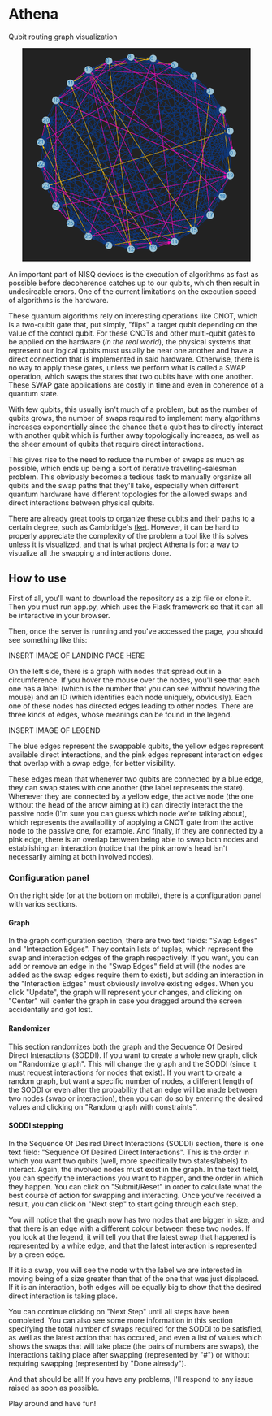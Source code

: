 # Athena
Qubit routing graph visualization
<p align="center">
  <img width=450 src="https://github.com/MIBbrandon/Athena/blob/just-athena/images/projectAthena2.png" />
</p>

An important part of NISQ devices is the execution of algorithms as fast as possible before decoherence catches up to our qubits, which then result in undesireable errors. One of the current limitations on the execution speed of algorithms is the hardware.

These quantum algorithms rely on interesting operations like CNOT, which is a two-qubit gate that, put simply, "flips" a target qubit depending on the value of the control qubit. For these CNOTs and other multi-qubit gates to be applied on the hardware (_in the real world_), the physical systems that represent our logical qubits must usually be near one another and have a direct connection that is implemented in said hardware. Otherwise, there is no way to apply these gates, unless we perform what is called a SWAP operation, which swaps the states that two qubits have with one another. These SWAP gate applications are costly in time and even in coherence of a quantum state.

With few qubits, this usually isn't much of a problem, but as the number of qubits grows, the number of swaps required to implement many algorithms increases exponentially since the chance that a qubit has to directly interact with another qubit which is further away topologically increases, as well as the sheer amount of qubits that require direct interactions.

This gives rise to the need to reduce the number of swaps as much as possible, which ends up being a sort of iterative travelling-salesman problem. This obviously becomes a tedious task to manually organize all qubits and the swap paths that they'll take, especially when different quantum hardware have different topologies for the allowed swaps and direct interactions between physical qubits.

There are already great tools to organize these qubits and their paths to a certain degree, such as Cambridge's [tket](https://cqcl.github.io/pytket/build/html/index.html). However, it can be hard to properly appreciate the complexity of the problem a tool like this solves unless it is visualized, and that is what project Athena is for: a way to visualize all the swapping and interactions done.


## How to use
First of all, you'll want to download the repository as a zip file or clone it. Then you must run app.py, which uses the Flask framework so that it can all be interactive in your browser.


Then, once the server is running and you've accessed the page, you should see something like this:

INSERT IMAGE OF LANDING PAGE HERE

On the left side, there is a graph with nodes that spread out in a circumference. If you hover the mouse over the nodes, you'll see that each one has a label (which is the number that you can see without hovering the mouse) and an ID (which identifies each node uniquely, obviously). Each one of these nodes has directed edges leading to other nodes. There are three kinds of edges, whose meanings can be found in the legend.

INSERT IMAGE OF LEGEND

The blue edges represent the swappable qubits, the yellow edges represent available direct interactions, and the pink edges represent interaction edges that overlap with a swap edge, for better visibility. 

These edges mean that whenever two qubits are connected by a blue edge, they can swap states with one another (the label represents the state). Whenever they are connected by a yellow edge, the active node (the one without the head of the arrow aiming at it) can directly interact the the passive node (I'm sure you can guess which node we're talking about), which represents the availability of applying a CNOT gate from the active node to the passive one, for example. And finally, if they are connected by a pink edge, there is an overlap between being able to swap both nodes and establishing an interaction (notice that the pink arrow's head isn't necessarily aiming at both involved nodes).

### Configuration panel
On the right side (or at the bottom on mobile), there is a configuration panel with varios sections.

#### Graph
In the graph configuration section, there are two text fields: "Swap Edges" and "Interaction Edges". They contain lists of tuples, which represent the swap and interaction edges of the graph respectively. If you want, you can add or remove an edge in the "Swap Edges" field at will (the nodes are added as the swap edges require them to exist), but adding an interaction in the "Interaction Edges" must obviously involve existing edges. When you click "Update", the graph will represent your changes, and clicking on "Center" will center the graph in case you dragged around the screen accidentally and got lost.

#### Randomizer
This section randomizes both the graph and the Sequence Of Desired Direct Interactions (SODDI). If you want to create a whole new graph, click on "Randomize graph". This will change the graph and the SODDI (since it must request interactions for nodes that exist). If you want to create a random graph, but want a specific number of nodes, a different length of the SODDI or even alter the probability that an edge will be made between two nodes (swap or interaction), then you can do so by entering the desired values and clicking on "Random graph with constraints".

#### SODDI stepping
In the Sequence Of Desired Direct Interactions (SODDI) section, there is one text field: "Sequence Of Desired Direct Interactions". This is the order in which you want two qubits (well, more specifically two states/labels) to interact. Again, the involved nodes must exist in the graph. In the text field, you can specify the interactions you want to happen, and the order in which they happen. You can click on "Submit/Reset" in order to calculate what the best course of action for swapping and interacting. Once you've received a result, you can click on "Next step" to start going through each step.

You will notice that the graph now has two nodes that are bigger in size, and that there is an edge with a different colour between these two nodes. If you look at the legend, it will tell you that the latest swap that happened is represented by a white edge, and that the latest interaction is represented by a green edge.

If it is a swap, you will see the node with the label we are interested in moving being of a size greater than that of the one that was just displaced. If it is an interaction, both edges will be equally big to show that the desired direct interaction is taking place.

You can continue clicking on "Next Step" until all steps have been completed. You can also see some more information in this section specifying the total number of swaps required for the SODDI to be satisfied, as well as the latest action that has occured, and even a list of values which shows the swaps that will take place (the pairs of numbers are swaps), the interactions taking place after swapping (represented by "#") or without requiring swapping (represented by "Done already").

And that should be all! If you have any problems, I'll respond to any issue raised as soon as possible.

Play around and have fun!
